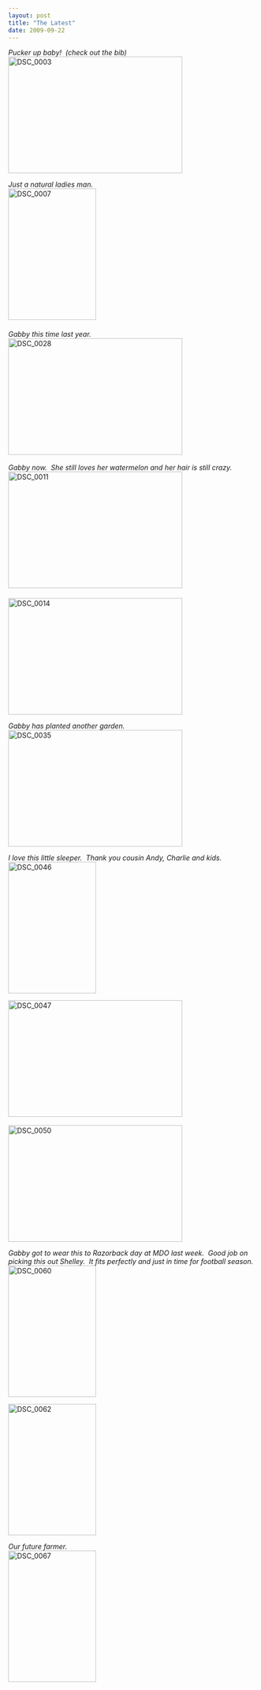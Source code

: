 ```yaml
---
layout: post
title: "The Latest"
date: 2009-09-22
---
```


<p><em>Pucker up baby!&#160; (check out the bib)</em>    <br /><a href="/thepaladinos/assets/images/DSC_0003.jpg" target="_blank"><img style="border-bottom: 0px; border-left: 0px; border-top: 0px; border-right: 0px" border="0" alt="DSC_0003" src="/thepaladinos/assets/images/DSC_0003_thumb.jpg" width="353" height="236" /></a> </p>  <p><em>Just a natural ladies man.</em>    <br /><a href="/thepaladinos/assets/images/DSC_0007.jpg" target="_blank"><img style="border-bottom: 0px; border-left: 0px; border-top: 0px; border-right: 0px" border="0" alt="DSC_0007" src="/thepaladinos/assets/images/DSC_0007_thumb.jpg" width="178" height="266" /></a>&#160; <br /><em>     <br />Gabby this time last year.&#160;&#160; </em><a href="/thepaladinos/assets/images/DSC_0011.jpg" target="_blank"><a href="/thepaladinos/assets/images/DSC_0028.jpg" target="_blank"><img style="border-bottom: 0px; border-left: 0px; border-top: 0px; border-right: 0px" border="0" alt="DSC_0028" src="/thepaladinos/assets/images/DSC_0028_thumb.jpg" width="353" height="236" /></a>      <br /></a><em>     <br />Gabby now.&#160; She still loves her watermelon and her hair is still crazy.</em><img style="border-bottom: 0px; border-left: 0px; border-top: 0px; border-right: 0px" border="0" alt="DSC_0011" src="/thepaladinos/assets/images/DSC_0011_thumb.jpg" width="353" height="236" /> <a href="/thepaladinos/assets/images/DSC_0014.jpg" target="_blank">     <br />      <br /><img style="border-bottom: 0px; border-left: 0px; border-top: 0px; border-right: 0px" border="0" alt="DSC_0014" src="/thepaladinos/assets/images/DSC_0014_thumb.jpg" width="353" height="236" /></a></p>  <p><em>Gabby has planted another garden.</em>    <br /><a href="/thepaladinos/assets/images/DSC_0035.jpg" target="_blank"><img style="border-bottom: 0px; border-left: 0px; border-top: 0px; border-right: 0px" border="0" alt="DSC_0035" src="/thepaladinos/assets/images/DSC_0035_thumb.jpg" width="353" height="236" /></a> </p>  <p><em>I love this little sleeper.&#160; Thank you cousin Andy, Charlie and kids.&#160; </em>    <br /><a href="/thepaladinos/assets/images/DSC_0046.jpg" target="_blank"><img style="border-bottom: 0px; border-left: 0px; border-top: 0px; border-right: 0px" border="0" alt="DSC_0046" src="/thepaladinos/assets/images/DSC_0046_thumb.jpg" width="178" height="266" /></a></p>  <p><a href="/thepaladinos/assets/images/DSC_0047.jpg" target="_blank"><img style="border-bottom: 0px; border-left: 0px; border-top: 0px; border-right: 0px" border="0" alt="DSC_0047" src="/thepaladinos/assets/images/DSC_0047_thumb.jpg" width="353" height="236" /></a>&#160; </p>  <p><a href="/thepaladinos/assets/images/DSC_0050.jpg" target="_blank"><img style="border-bottom: 0px; border-left: 0px; border-top: 0px; border-right: 0px" border="0" alt="DSC_0050" src="/thepaladinos/assets/images/DSC_0050_thumb.jpg" width="353" height="236" /></a> </p>  <p><em>Gabby got to wear this to Razorback day at MDO last week.&#160; Good job on picking this out Shelley.&#160; It fits perfectly and just in time for football season.</em>    <br /><a href="/thepaladinos/assets/images/DSC_0060.jpg" target="_blank"><img style="border-bottom: 0px; border-left: 0px; border-top: 0px; border-right: 0px" border="0" alt="DSC_0060" src="/thepaladinos/assets/images/DSC_0060_thumb.jpg" width="178" height="266" /></a> </p>  <p><a href="/thepaladinos/assets/images/DSC_0062.jpg" target="_blank"><img style="border-bottom: 0px; border-left: 0px; border-top: 0px; border-right: 0px" border="0" alt="DSC_0062" src="/thepaladinos/assets/images/DSC_0062_thumb.jpg" width="178" height="266" /></a> </p>  <p><em>Our future farmer.</em>    <br /><a href="/thepaladinos/assets/images/DSC_0067.jpg" target="_blank"><img style="border-bottom: 0px; border-left: 0px; border-top: 0px; border-right: 0px" border="0" alt="DSC_0067" src="/thepaladinos/assets/images/DSC_0067_thumb.jpg" width="178" height="266" /></a></p>
